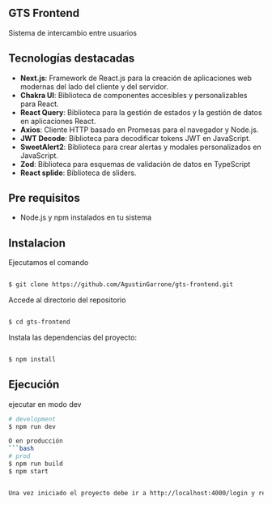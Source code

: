 
## GTS Frontend
Sistema de intercambio entre usuarios

## Tecnologías destacadas

- **Next.js**: Framework de React.js para la creación de aplicaciones web modernas del lado del cliente y del servidor.
- **Chakra UI**: Biblioteca de componentes accesibles y personalizables para React.
- **React Query**: Biblioteca para la gestión de estados y la gestión de datos en aplicaciones React.
- **Axios**: Cliente HTTP basado en Promesas para el navegador y Node.js.
- **JWT Decode**: Biblioteca para decodificar tokens JWT en JavaScript.
- **SweetAlert2**: Biblioteca para crear alertas y modales personalizados en JavaScript.
- **Zod**: Biblioteca para esquemas de validación de datos en TypeScript
- **React splide**: Biblioteca de sliders.

## Pre requisitos
- Node.js y npm instalados en tu sistema

## Instalacion

Ejecutamos el comando
```bash

$ git clone https://github.com/AgustinGarrone/gts-frontend.git
```

Accede al directorio del repositorio
```bash

$ cd gts-frontend
```

Instala las dependencias del proyecto:

```bash

$ npm install
```

## Ejecución

ejecutar en modo dev
```bash
# development
$ npm run dev

O en producción
```bash
# prod
$ npm run build
$ npm start


Una vez iniciado el proyecto debe ir a http://localhost:4000/login y registrar un usuario para empezar

